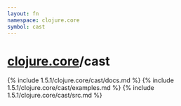 ```yaml
---
layout: fn
namespace: clojure.core
symbol: cast
---
```


# [clojure.core](../)/cast

{% include 1.5.1/clojure.core/cast/docs.md %}
{% include 1.5.1/clojure.core/cast/examples.md %}
{% include 1.5.1/clojure.core/cast/src.md %}

